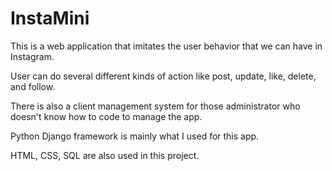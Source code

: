 # InstaMini
This is a web application that imitates the user behavior that we can have in Instagram.

User can do several different kinds of action like post, update, like, delete, and follow.

There is also a client management system for those administrator who doesn't know how to code to manage the app.

Python Django framework is mainly what I used for this app.

HTML, CSS, SQL are also used in this project.
